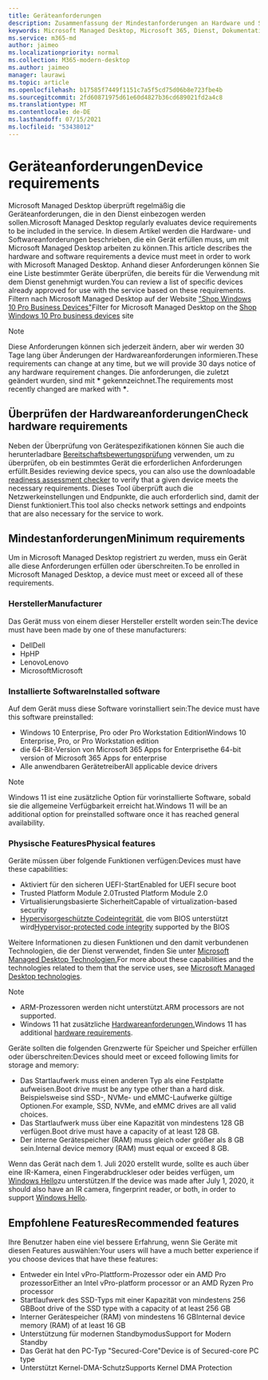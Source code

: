 ```yaml
---
title: Geräteanforderungen
description: Zusammenfassung der Mindestanforderungen an Hardware und Software für Geräte, die mit Microsoft Managed Desktop
keywords: Microsoft Managed Desktop, Microsoft 365, Dienst, Dokumentation
ms.service: m365-md
author: jaimeo
ms.localizationpriority: normal
ms.collection: M365-modern-desktop
ms.author: jaimeo
manager: laurawi
ms.topic: article
ms.openlocfilehash: b17585f7449f1151c7a5f5cd75d06b8e723fbe4b
ms.sourcegitcommit: 2fd60871975d61e60d4827b36cd689021fd2a4c8
ms.translationtype: MT
ms.contentlocale: de-DE
ms.lasthandoff: 07/15/2021
ms.locfileid: "53438012"
---
```

# <a name="device-requirements"></a><span data-ttu-id="b3619-104">Geräteanforderungen</span><span class="sxs-lookup"><span data-stu-id="b3619-104">Device requirements</span></span>

<span data-ttu-id="b3619-105">Microsoft Managed Desktop überprüft regelmäßig die Geräteanforderungen, die in den Dienst einbezogen werden sollen.</span><span class="sxs-lookup"><span data-stu-id="b3619-105">Microsoft Managed Desktop regularly evaluates device requirements to be included in the service.</span></span> <span data-ttu-id="b3619-106">In diesem Artikel werden die Hardware- und Softwareanforderungen beschrieben, die ein Gerät erfüllen muss, um mit Microsoft Managed Desktop arbeiten zu können.</span><span class="sxs-lookup"><span data-stu-id="b3619-106">This article describes the hardware and software requirements a device must meet in order to work with Microsoft Managed Desktop.</span></span> <span data-ttu-id="b3619-107">Anhand dieser Anforderungen können Sie eine Liste bestimmter Geräte überprüfen, die bereits für die Verwendung mit dem Dienst genehmigt wurden.</span><span class="sxs-lookup"><span data-stu-id="b3619-107">You can review a list of specific devices already approved for use with the service based on these requirements.</span></span> <span data-ttu-id="b3619-108">Filtern nach Microsoft Managed Desktop auf der Website ["Shop Windows 10 Pro Business Devices"](https://www.microsoft.com/windowsforbusiness/view-all-devices)</span><span class="sxs-lookup"><span data-stu-id="b3619-108">Filter for Microsoft Managed Desktop on the [Shop Windows 10 Pro business devices](https://www.microsoft.com/windowsforbusiness/view-all-devices) site</span></span>

> [!NOTE]
> <span data-ttu-id="b3619-109">Diese Anforderungen können sich jederzeit ändern, aber wir werden 30 Tage lang über Änderungen der Hardwareanforderungen informieren.</span><span class="sxs-lookup"><span data-stu-id="b3619-109">These requirements can change at any time, but we will provide 30 days notice of any hardware requirement changes.</span></span> <span data-ttu-id="b3619-110">Die anforderungen, die zuletzt geändert wurden, sind mit **\*** gekennzeichnet.</span><span class="sxs-lookup"><span data-stu-id="b3619-110">The requirements most recently changed are marked with **\***.</span></span> 

## <a name="check-hardware-requirements"></a><span data-ttu-id="b3619-111">Überprüfen der Hardwareanforderungen</span><span class="sxs-lookup"><span data-stu-id="b3619-111">Check hardware requirements</span></span>

<span data-ttu-id="b3619-112">Neben der Überprüfung von Gerätespezifikationen können Sie auch die herunterladbare [Bereitschaftsbewertungsprüfung](../get-ready/readiness-assessment-downloadable.md) verwenden, um zu überprüfen, ob ein bestimmtes Gerät die erforderlichen Anforderungen erfüllt.</span><span class="sxs-lookup"><span data-stu-id="b3619-112">Besides reviewing device specs, you can also use the downloadable [readiness assessment checker](../get-ready/readiness-assessment-downloadable.md) to verify that a given device meets the necessary requirements.</span></span> <span data-ttu-id="b3619-113">Dieses Tool überprüft auch die Netzwerkeinstellungen und Endpunkte, die auch erforderlich sind, damit der Dienst funktioniert.</span><span class="sxs-lookup"><span data-stu-id="b3619-113">This tool also checks network settings and endpoints that are also necessary for the service to work.</span></span>

## <a name="minimum-requirements"></a><span data-ttu-id="b3619-114">Mindestanforderungen</span><span class="sxs-lookup"><span data-stu-id="b3619-114">Minimum requirements</span></span>

<span data-ttu-id="b3619-115">Um in Microsoft Managed Desktop registriert zu werden, muss ein Gerät alle diese Anforderungen erfüllen oder überschreiten.</span><span class="sxs-lookup"><span data-stu-id="b3619-115">To be enrolled in Microsoft Managed Desktop, a device must meet or exceed all of these requirements.</span></span>

### <a name="manufacturer"></a><span data-ttu-id="b3619-116">Hersteller</span><span class="sxs-lookup"><span data-stu-id="b3619-116">Manufacturer</span></span>

<span data-ttu-id="b3619-117">Das Gerät muss von einem dieser Hersteller erstellt worden sein:</span><span class="sxs-lookup"><span data-stu-id="b3619-117">The device must have been made by one of these manufacturers:</span></span>

- <span data-ttu-id="b3619-118">Dell</span><span class="sxs-lookup"><span data-stu-id="b3619-118">Dell</span></span>
- <span data-ttu-id="b3619-119">Hp</span><span class="sxs-lookup"><span data-stu-id="b3619-119">HP</span></span>
- <span data-ttu-id="b3619-120">Lenovo</span><span class="sxs-lookup"><span data-stu-id="b3619-120">Lenovo</span></span>
- <span data-ttu-id="b3619-121">Microsoft</span><span class="sxs-lookup"><span data-stu-id="b3619-121">Microsoft</span></span>


### <a name="installed-software"></a><span data-ttu-id="b3619-122">Installierte Software</span><span class="sxs-lookup"><span data-stu-id="b3619-122">Installed software</span></span>

<span data-ttu-id="b3619-123">Auf dem Gerät muss diese Software vorinstalliert sein:</span><span class="sxs-lookup"><span data-stu-id="b3619-123">The device must have this software preinstalled:</span></span>

- <span data-ttu-id="b3619-124">Windows 10 Enterprise, Pro oder Pro Workstation Edition</span><span class="sxs-lookup"><span data-stu-id="b3619-124">Windows 10 Enterprise, Pro, or Pro Workstation edition</span></span>
- <span data-ttu-id="b3619-125">die 64-Bit-Version von Microsoft 365 Apps for Enterprise</span><span class="sxs-lookup"><span data-stu-id="b3619-125">the 64-bit version of Microsoft 365 Apps for enterprise</span></span> 
- <span data-ttu-id="b3619-126">Alle anwendbaren Gerätetreiber</span><span class="sxs-lookup"><span data-stu-id="b3619-126">All applicable device drivers</span></span>

> [!NOTE]
> <span data-ttu-id="b3619-127">Windows 11 ist eine zusätzliche Option für vorinstallierte Software, sobald sie die allgemeine Verfügbarkeit erreicht hat.</span><span class="sxs-lookup"><span data-stu-id="b3619-127">Windows 11 will be an additional option for preinstalled software once it has reached general availability.</span></span>
>
### <a name="physical-features"></a><span data-ttu-id="b3619-128">Physische Features</span><span class="sxs-lookup"><span data-stu-id="b3619-128">Physical features</span></span>

<span data-ttu-id="b3619-129">Geräte müssen über folgende Funktionen verfügen:</span><span class="sxs-lookup"><span data-stu-id="b3619-129">Devices must have these capabilities:</span></span>

- <span data-ttu-id="b3619-130">Aktiviert für den sicheren UEFI-Start</span><span class="sxs-lookup"><span data-stu-id="b3619-130">Enabled for UEFI secure boot</span></span> 
- <span data-ttu-id="b3619-131">Trusted Platform Module 2.0</span><span class="sxs-lookup"><span data-stu-id="b3619-131">Trusted Platform Module 2.0</span></span> 
- <span data-ttu-id="b3619-132">Virtualisierungsbasierte Sicherheit</span><span class="sxs-lookup"><span data-stu-id="b3619-132">Capable of virtualization-based security</span></span> 
- <span data-ttu-id="b3619-133">[Hypervisorgeschützte Codeintegrität,](/windows-hardware/drivers/bringup/device-guard-and-credential-guard) die vom BIOS unterstützt wird</span><span class="sxs-lookup"><span data-stu-id="b3619-133">[Hypervisor-protected code integrity](/windows-hardware/drivers/bringup/device-guard-and-credential-guard) supported by the BIOS</span></span>

<span data-ttu-id="b3619-134">Weitere Informationen zu diesen Funktionen und den damit verbundenen Technologien, die der Dienst verwendet, finden Sie unter [Microsoft Managed Desktop Technologien.](../intro/technologies.md)</span><span class="sxs-lookup"><span data-stu-id="b3619-134">For more about these capabilities and the technologies related to them that the service uses, see [Microsoft Managed Desktop technologies](../intro/technologies.md).</span></span>

> [!NOTE]
>- <span data-ttu-id="b3619-135">ARM-Prozessoren werden nicht unterstützt.</span><span class="sxs-lookup"><span data-stu-id="b3619-135">ARM processors are not supported.</span></span>
>- <span data-ttu-id="b3619-136">Windows 11 hat zusätzliche [Hardwareanforderungen.](/windows/whats-new/windows-11-requirements)</span><span class="sxs-lookup"><span data-stu-id="b3619-136">Windows 11 has additional [hardware requirements](/windows/whats-new/windows-11-requirements).</span></span>

<span data-ttu-id="b3619-137">Geräte sollten die folgenden Grenzwerte für Speicher und Speicher erfüllen oder überschreiten:</span><span class="sxs-lookup"><span data-stu-id="b3619-137">Devices should meet or exceed following limits for storage and memory:</span></span>

- <span data-ttu-id="b3619-138">Das Startlaufwerk muss einen anderen Typ als eine Festplatte aufweisen.</span><span class="sxs-lookup"><span data-stu-id="b3619-138">Boot drive must be any type other than a hard disk.</span></span> <span data-ttu-id="b3619-139">Beispielsweise sind SSD-, NVMe- und eMMC-Laufwerke gültige Optionen.</span><span class="sxs-lookup"><span data-stu-id="b3619-139">For example, SSD, NVMe, and eMMC drives are all valid choices.</span></span>
- <span data-ttu-id="b3619-140">Das Startlaufwerk muss über eine Kapazität von mindestens 128 GB verfügen.</span><span class="sxs-lookup"><span data-stu-id="b3619-140">Boot drive must have a capacity of at least 128 GB.</span></span>
- <span data-ttu-id="b3619-141">Der interne Gerätespeicher (RAM) muss gleich oder größer als 8 GB sein.</span><span class="sxs-lookup"><span data-stu-id="b3619-141">Internal device memory (RAM) must equal or exceed 8 GB.</span></span>

<span data-ttu-id="b3619-142">Wenn das Gerät nach dem 1. Juli 2020 erstellt wurde, sollte es auch über eine IR-Kamera, einen Fingerabdruckleser oder beides verfügen, um [Windows Hello](/windows-hardware/design/device-experiences/windows-hello-enhanced-sign-in-security)zu unterstützen.</span><span class="sxs-lookup"><span data-stu-id="b3619-142">If the device was made after July 1, 2020, it should also have an IR camera, fingerprint reader, or both, in order to support [Windows Hello](/windows-hardware/design/device-experiences/windows-hello-enhanced-sign-in-security).</span></span>

## <a name="recommended-features"></a><span data-ttu-id="b3619-143">Empfohlene Features</span><span class="sxs-lookup"><span data-stu-id="b3619-143">Recommended features</span></span>

<span data-ttu-id="b3619-144">Ihre Benutzer haben eine viel bessere Erfahrung, wenn Sie Geräte mit diesen Features auswählen:</span><span class="sxs-lookup"><span data-stu-id="b3619-144">Your users will have a much better experience if you choose devices that have these features:</span></span>

- <span data-ttu-id="b3619-145">Entweder ein Intel vPro-Plattform-Prozessor oder ein AMD Pro prozessor</span><span class="sxs-lookup"><span data-stu-id="b3619-145">Either an Intel vPro-platform processor or an AMD Ryzen Pro processor</span></span>
- <span data-ttu-id="b3619-146">Startlaufwerk des SSD-Typs mit einer Kapazität von mindestens 256 GB</span><span class="sxs-lookup"><span data-stu-id="b3619-146">Boot drive of the SSD type with a capacity of at least 256 GB</span></span>
- <span data-ttu-id="b3619-147">Interner Gerätespeicher (RAM) von mindestens 16 GB</span><span class="sxs-lookup"><span data-stu-id="b3619-147">Internal device memory (RAM) of at least 16 GB</span></span>
- <span data-ttu-id="b3619-148">Unterstützung für modernen Standbymodus</span><span class="sxs-lookup"><span data-stu-id="b3619-148">Support for Modern Standby</span></span>
- <span data-ttu-id="b3619-149">Das Gerät hat den PC-Typ "Secured-Core"</span><span class="sxs-lookup"><span data-stu-id="b3619-149">Device is of Secured-core PC type</span></span>
- <span data-ttu-id="b3619-150">Unterstützt Kernel-DMA-Schutz</span><span class="sxs-lookup"><span data-stu-id="b3619-150">Supports Kernel DMA Protection</span></span>
